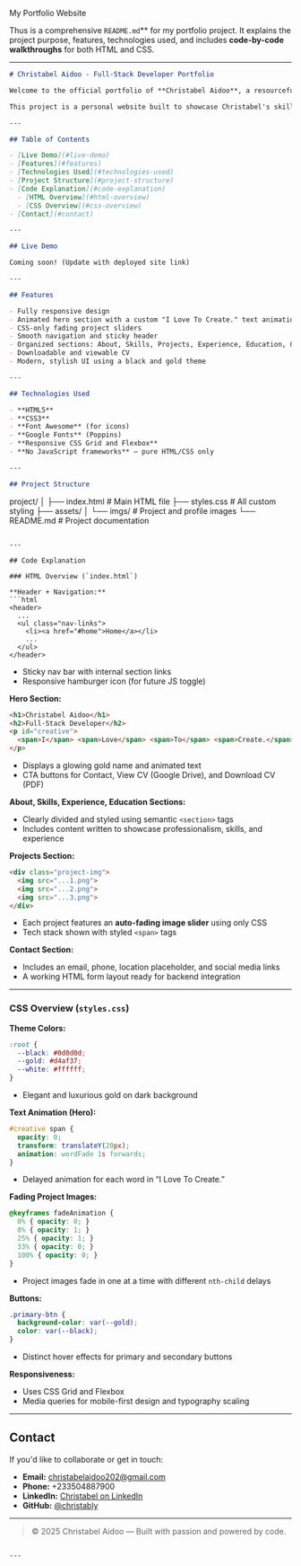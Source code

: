 My Portfolio Website

Thus is a comprehensive `README.md`** for my portfolio project. It explains the project purpose, features, technologies used, and includes **code-by-code walkthroughs** for both HTML and CSS.

---

```markdown
# Christabel Aidoo - Full-Stack Developer Portfolio

Welcome to the official portfolio of **Christabel Aidoo**, a resourceful Full-Stack Developer with a passion for programming, design, and AI-powered content creation.

This project is a personal website built to showcase Christabel's skills, experience, and projects using a clean, professional **black and gold** theme.

---

## Table of Contents

- [Live Demo](#live-demo)
- [Features](#features)
- [Technologies Used](#technologies-used)
- [Project Structure](#project-structure)
- [Code Explanation](#code-explanation)
  - [HTML Overview](#html-overview)
  - [CSS Overview](#css-overview)
- [Contact](#contact)

---

## Live Demo

Coming soon! (Update with deployed site link)

---

## Features

- Fully responsive design
- Animated hero section with a custom "I Love To Create." text animation
- CSS-only fading project sliders
- Smooth navigation and sticky header
- Organized sections: About, Skills, Projects, Experience, Education, Contact
- Downloadable and viewable CV
- Modern, stylish UI using a black and gold theme

---

## Technologies Used

- **HTML5**
- **CSS3**
- **Font Awesome** (for icons)
- **Google Fonts** (Poppins)
- **Responsive CSS Grid and Flexbox**
- **No JavaScript frameworks** — pure HTML/CSS only

---

## Project Structure

```

project/
│
├── index.html              # Main HTML file
├── styles.css              # All custom styling
├── assets/
│   └── imgs/               # Project and profile images
└── README.md               # Project documentation

````

---

## Code Explanation

### HTML Overview (`index.html`)

**Header + Navigation:**
```html
<header>
  ...
  <ul class="nav-links">
    <li><a href="#home">Home</a></li>
    ...
  </ul>
</header>
````

* Sticky nav bar with internal section links
* Responsive hamburger icon (for future JS toggle)

**Hero Section:**

```html
<h1>Christabel Aidoo</h1>
<h2>Full-Stack Developer</h2>
<p id="creative">
  <span>I</span> <span>Love</span> <span>To</span> <span>Create.</span>
</p>
```

* Displays a glowing gold name and animated text
* CTA buttons for Contact, View CV (Google Drive), and Download CV (PDF)

**About, Skills, Experience, Education Sections:**

* Clearly divided and styled using semantic `<section>` tags
* Includes content written to showcase professionalism, skills, and experience

**Projects Section:**

```html
<div class="project-img">
  <img src="...1.png">
  <img src="...2.png">
  <img src="...3.png">
</div>
```

* Each project features an **auto-fading image slider** using only CSS
* Tech stack shown with styled `<span>` tags

**Contact Section:**

* Includes an email, phone, location placeholder, and social media links
* A working HTML form layout ready for backend integration

---

### CSS Overview (`styles.css`)

**Theme Colors:**

```css
:root {
  --black: #0d0d0d;
  --gold: #d4af37;
  --white: #ffffff;
}
```

* Elegant and luxurious gold on dark background

**Text Animation (Hero):**

```css
#creative span {
  opacity: 0;
  transform: translateY(20px);
  animation: wordFade 1s forwards;
}
```

* Delayed animation for each word in “I Love To Create.”

**Fading Project Images:**

```css
@keyframes fadeAnimation {
  0% { opacity: 0; }
  8% { opacity: 1; }
  25% { opacity: 1; }
  33% { opacity: 0; }
  100% { opacity: 0; }
}
```

* Project images fade in one at a time with different `nth-child` delays

**Buttons:**

```css
.primary-btn {
  background-color: var(--gold);
  color: var(--black);
}
```

* Distinct hover effects for primary and secondary buttons

**Responsiveness:**

* Uses CSS Grid and Flexbox
* Media queries for mobile-first design and typography scaling

---

## Contact

If you'd like to collaborate or get in touch:

* **Email:** [christabelaidoo202@gmail.com](mailto:christabelaidoo202@gmail.com)
* **Phone:** +233504887900
* **LinkedIn:** [Christabel on LinkedIn](https://www.linkedin.com/in/christabely)
* **GitHub:** [@christably](https://github.com/christably)

---

> © 2025 Christabel Aidoo — Built with passion and powered by code.

```

---
